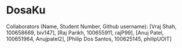 # DosaKu
Collaborators (Name, Student Number, Github username): 
[Vraj Shah, 100658669, biv147], 
[Raj Parikh, 100655911, rajP99], 
[Anuj Patel, 100651964, Anujpatel2], 
[Philip Dos Santos, 100625145, philipUOIT]


          
               
